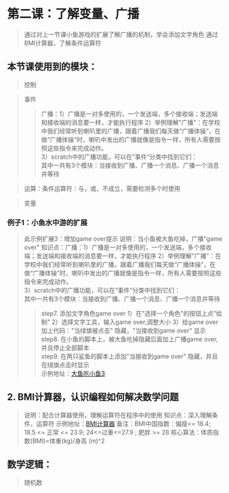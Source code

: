 # 第二课：了解变量、广播 

> 通过对上一节课小鱼游戏的扩展了解广播的机制，学会添加文字角色
> 通过BMI计算器，了解条件运算符
 

## 本节课使用到的模块：
> 控制
>>   

> 事件
>> 广播：1）广播是一对多使用的，一个发送端，多个接收端；发送端和接收端的消息要一样，才能执行程序
        2）举例理解"广播"：在学校中我们经常听到喇叭里的广播，跟着广播我们每天做“广播体操”，在做“广播体操”时，喇叭中发出的广播就像是指令一样，所有人需要按照这些指令来完成动作。  
        3）scratch中的广播功能，可以在“事件”分类中找到它们：  
        其中一共有3个模块：当接收到广播、广播一个消息、广播一个消息并等待  

> 运算：条件运算符：与，或，不成立，需要检测多个时使用

> 变量
### 例子1：小鱼水中游的扩展    
> 此示例扩展3：增加game over提示
> 说明：当小鱼被大鱼吃掉，广播"game over"
> 知识点：广播：1）广播是一对多使用的，一个发送端，多个接收端；发送端和接收端的消息要一样，才能执行程序
            2）举例理解"广播"：在学校中我们经常听到喇叭里的广播，跟着广播我们每天做“广播体操”，在做“广播体操”时，喇叭中发出的广播就像是指令一样，所有人需要按照这些指令来完成动作。  
            3）scratch中的广播功能，可以在“事件”分类中找到它们：  
            其中一共有3个模块：当接收到广播、广播一个消息、广播一个消息并等待  
>> step7. 添加文字角色game over
         1）在"选择一个角色"的按钮上点"绘制"
         2）选择文字工具，输入game over,调整大小
         3）给game over加上代码："当绿旗被点击" 隐藏，"当接收到game over" 显示   
>> step8. 在小鱼的脚本上，被大鱼吃掉隐藏后面加上广播game over,并且停止全部脚本  
>> step9. 在两只鲨鱼的脚本上添加"当接收到game over" 隐藏，并且在绿旗点击时显示   
> 示例地址：[大鱼吃小鱼3](https://scratch.mit.edu/projects/324056921/editor "加入广播")  

## 2. BMI计算器，认识编程如何解决数学问题
>说明：配合计算器使用，理解运算符在程序中的使用
> 知识点：深入理解条件，运算符
> 示例地址：[BMI计算器](https://scratch.mit.edu/projects/321460387/editor "BMI计算器") 
> 备注：BMI中国指数：偏瘦<= 18.4; 18.5 <= 正常 <= 23.9; 24<=过重<=27.9 ; 肥胖 >= 28 
> 核心算法：体质指数(BMI)=体重(kg)/身高 (m)^2


## 数学逻辑：
> 随机数